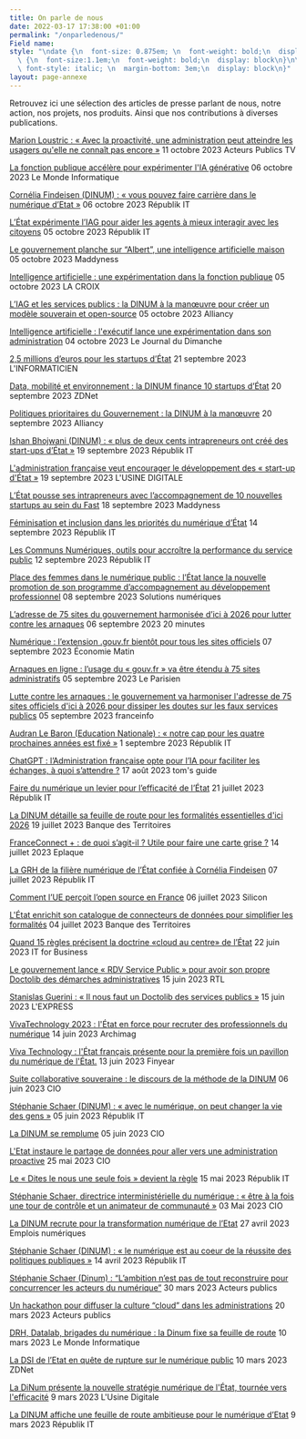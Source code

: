```yaml
---
title: On parle de nous
date: 2022-03-17 17:38:00 +01:00
permalink: "/onparledenous/"
Field name: 
style: "\ndate {\n  font-size: 0.875em; \n  font-weight: bold;\n  display: block\n}\n\ntitre
  \ {\n  font-size:1.1em;\n  font-weight: bold;\n  display: block\n}\n\nmedia   {\n
  \ font-style: italic; \n  margin-bottom: 3em;\n  display: block\n}"
layout: page-annexe
---
```


<p class="margin-bottom-3">Retrouvez ici une sélection des articles de presse parlant de nous, notre action, nos projets, nos produits. Ainsi que nos contributions à diverses publications.</p>

<titre><a href="https://acteurspublics.fr/webtv/emissions/les-rencontres-des-acteurs-publics/marion-loustric-avec-la-proactivite-une-administration-peut-atteindre-les-usagers-quelle-ne-connait-pas-encore" title="Marion Loustric : « Avec la proactivité, une administration peut atteindre les usagers qu'elle ne connaît pas encore » - Lien externe"> Marion Loustric : « Avec la proactivité, une administration peut atteindre les usagers qu'elle ne connaît pas encore »</a></titre>
<date>11 octobre 2023</date>
<media> Acteurs Publics TV </media>

<titre><a href="https://www.lemondeinformatique.fr/actualites/lire-la-fonction-publique-accelere-pour-experimenter-l-ia-generative-91779.html" title="La fonction publique accélère pour expérimenter l'IA générative - Lien externe"> La fonction publique accélère pour expérimenter l'IA générative</a></titre>
<date>06 octobre 2023</date>
<media> Le Monde Informatique </media>

<titre><a href="https://www.republik-it.fr/rh/management/cornelia-findeisen-dinum-vous-pouvez-faire-carriere-dans-le-numerique-d-etat.html" title="Cornélia Findeisen (DINUM) : « vous pouvez faire carrière dans le numérique d’Etat » - Lien externe"> Cornélia Findeisen (DINUM) : « vous pouvez faire carrière dans le numérique d’Etat »</a></titre>
<date>06 octobre 2023</date>
<media> Républik IT </media>

<titre><a href="https://www.republik-it.fr/decideurs-it/cas-usage/l-etat-experimente-l-iag-pour-aider-les-agents-a-mieux-interagir-avec-les-citoyens.html" title="L’État expérimente l’IAG pour aider les agents à mieux interagir avec les citoyens - Lien externe"> L’État expérimente l’IAG pour aider les agents à mieux interagir avec les citoyens</a></titre>
<date>05 octobre 2023</date>
<media> Républik IT </media>

<titre><a href="https://www.maddyness.com/2023/10/05/le-gouvernement-planche-sur-albert-une-intelligence-artificielle-maison/" title="Le gouvernement planche sur “Albert”, une intelligence artificielle maison - Lien externe"> Le gouvernement planche sur “Albert”, une intelligence artificielle maison</a></titre>
<date>05 octobre 2023</date>
<media> Maddyness </media>

<titre><a href="https://www.la-croix.com/france/Intelligence-artificielle-experimentation-fonction-publique-2023-10-05-1201285626" title="Intelligence artificielle : une expérimentation dans la fonction publique - Lien externe"> Intelligence artificielle : une expérimentation dans la fonction publique</a></titre>
<date>05 octobre 2023</date>
<media> LA CROIX </media>

<titre><a href="https://www.alliancy.fr/iag-services-publics-dinum-modele-souverain-open-source" title="L’IAG et les services publics : la DINUM à la manœuvre pour créer un modèle souverain et open-source - Lien externe"> L’IAG et les services publics : la DINUM à la manœuvre pour créer un modèle souverain et open-source</a></titre>
<date>05 octobre 2023</date>
<media> Alliancy </media>

<titre><a href="https://www.lejdd.fr/politique/intelligence-artificielle-lexecutif-lance-une-experimentation-dans-son-administration-138720" title="Intelligence artificielle : l'exécutif lance une expérimentation dans son administration - Lien externe"> Intelligence artificielle : l'exécutif lance une expérimentation dans son administration</a></titre>
<date>04 octobre 2023</date>
<media> Le Journal du Dimanche </media>

<titre><a href="https://www.linformaticien.com/magazine/biz-it/61207-2-5-millions-d-euros-pour-les-startups-d-etat.html" title="2,5 millions d’euros pour les startups d’État - Lien externe"> 2,5 millions d’euros pour les startups d’État</a></titre>
<date>21 septembre 2023</date>
<media> L'INFORMATICIEN </media>

<titre><a href="https://www.zdnet.fr/actualites/data-mobilite-et-environnement-la-dinum-finance-10-startups-d-tat-39961388.htm#xtor=RSS-1" title="Data, mobilité et environnement : la DINUM finance 10 startups d’État - Lien externe"> Data, mobilité et environnement : la DINUM finance 10 startups d’État</a></titre>
<date>20 septembre 2023</date>
<media> ZDNet </media>

<titre><a href="https://www.alliancy.fr/politiques-prioritaires-gouvernement-dinum-manoeuvre" title="Politiques prioritaires du Gouvernement : la DINUM à la manœuvre - Lien externe"> Politiques prioritaires du Gouvernement : la DINUM à la manœuvre</a></titre>
<date>20 septembre 2023</date>
<media> Alliancy </media>

<titre><a href="https://www.republik-it.fr/decideurs-it/gouvernance/ishan-bhojwani-dinum-plus-de-deux-cents-intrapreneurs-ont-cree-des-start-ups-d-etat.html" title="Ishan Bhojwani (DINUM) : « plus de deux cents intrapreneurs ont créé des start-ups d’État » - Lien externe"> Ishan Bhojwani (DINUM) : « plus de deux cents intrapreneurs ont créé des start-ups d’État »</a></titre>
<date>19 septembre 2023</date>
<media> Républik IT </media>

<titre><a href="https://www.usine-digitale.fr/article/l-administration-francaise-veut-encourager-le-developpement-des-start-up-d-etat.N2172312" title="L'administration française veut encourager le développement des « start-up d'État » - Lien externe"> L'administration française veut encourager le développement des « start-up d'État »</a></titre>
<date>19 septembre 2023</date>
<media> L'USINE DIGITALE </media>

<titre><a href="https://www.maddyness.com/2023/09/18/letat-pousse-ses-intrapreneurs-avec-laccompagnement-de-10-nouvelles-startups-au-sein-de-fast/" title="L’État pousse ses intrapreneurs avec l’accompagnement de 10 nouvelles startups au sein du Fast - Lien externe"> L’État pousse ses intrapreneurs avec l’accompagnement de 10 nouvelles startups au sein du Fast</a></titre>
<date>18 septembre 2023</date>
<media> Maddyness </media>

<titre><a href="https://www.republik-it.fr/rh/management/feminisation-et-inclusion-dans-les-priorites-du-numerique-d-etat.html" title="Féminisation et inclusion dans les priorités du numérique d’État - Lien externe"> Féminisation et inclusion dans les priorités du numérique d’État</a></titre>
<date>14 septembre 2023</date>
<media> Républik IT </media>

<titre><a href="https://www.republik-it.fr/decideurs-it/achat-it/les-communs-numeriques-outils-pour-accroitre-la-performance-du-service-public.html" title="Les Communs Numériques, outils pour accroître la performance du service public - Lien externe"> Les Communs Numériques, outils pour accroître la performance du service public</a></titre>
<date>12 septembre 2023</date>
<media> Républik IT </media>

<titre><a href="https://www.solutions-numeriques.com/lecole-ldlc-passe-a-la-semaine-de-4-jours/" title="Place des femmes dans le numérique public : l’État lance la nouvelle promotion de son programme d’accompagnement au développement professionnel - Lien externe"> Place des femmes dans le numérique public : l’État lance la nouvelle promotion de son programme d’accompagnement au développement professionnel</a></titre>
<date>08 septembre 2023</date>
<media> Solutions numériques </media>

<titre><a href="https://www.20minutes.fr/high-tech/4051892-20230906-lutter-contre-arnaques-adresse-75-sites-gouvernement-harmonisee-2026" title="L’adresse de 75 sites du gouvernement harmonisée d’ici à 2026 pour lutter contre les arnaques - Lien externe"> L’adresse de 75 sites du gouvernement harmonisée d’ici à 2026 pour lutter contre les arnaques</a></titre>
<date>06 septembre 2023</date>
<media> 20 minutes </media>

<titre><a href="https://www.economiematin.fr/harmonisation-numerique-sites-officiels-gouvfr" title="Numérique : l’extension .gouv.fr bientôt pour tous les sites officiels - Lien externe"> Numérique : l’extension .gouv.fr bientôt pour tous les sites officiels</a></titre>
<date>07 septembre 2023</date>
<media> Économie Matin </media>

<titre><a href="https://www.leparisien.fr/economie/arnaques-en-ligne-lusage-du-gouvfr-va-etre-etendu-a-75-sites-administratifs-05-09-2023-FXQDLCJ7RVDHXGUCYR4FGDDZRM.php" title="Arnaques en ligne : l’usage du « gouv.fr » va être étendu à 75 sites administratifs - Lien externe"> Arnaques en ligne : l’usage du « gouv.fr » va être étendu à 75 sites administratifs</a></titre>
<date>05 septembre 2023</date>
<media> Le Parisien </media>

<titre><a href="https://www.francetvinfo.fr/internet/securite-sur-internet/lutte-contre-les-arnaques-pour-dissiper-le-doute-le-gouvernement-va-harmoniser-l-adresse-de-75-sites-officiels-d-ici-a-2026_6045014.html" title="Lutte contre les arnaques : le gouvernement va harmoniser l'adresse de 75 sites officiels d'ici à 2026 pour dissiper les doutes sur les faux services publics - Lien externe"> Lutte contre les arnaques : le gouvernement va harmoniser l'adresse de 75 sites officiels d'ici à 2026 pour dissiper les doutes sur les faux services publics</a></titre>
<date>05 septembre 2023</date>
<media> franceinfo </media>

<titre><a href="https://www.republik-it.fr/decideurs-it/gouvernance/audran-le-baron-education-nationale-notre-cap-pour-les-quatre-prochaines-annees-est-fixe.html" title="Audran Le Baron (Education Nationale) : « notre cap pour les quatre prochaines années est fixé » - Lien externe"> Audran Le Baron (Education Nationale) : « notre cap pour les quatre prochaines années est fixé »</a></titre>
<date>1 septembre 2023</date>
<media> Républik IT </media>

<titre><a href="https://www.tomsguide.fr/fini-les-galeres-et-les-cerfa-ladministration-francaise-met-le-paquet-sur-lintelligence-artificielle/" title="ChatGPT : l’Administration française opte pour l’IA pour faciliter les échanges, à quoi s’attendre ? - Lien externe"> ChatGPT : l’Administration française opte pour l’IA pour faciliter les échanges, à quoi s’attendre ?</a></titre>
<date>17 août 2023</date>
<media> tom's guide </media>

<titre><a href="https://www.republik-it.fr/decideurs-it/gouvernance/faire-du-numerique-un-levier-pour-l-efficacite-de-l-etat.html" title="Faire du numérique un levier pour l’efficacité de l’État - Lien externe"> Faire du numérique un levier pour l’efficacité de l’État</a></titre>
<date>21 juillet 2023</date>
<media> Républik IT </media>

<titre><a href="https://www.banquedesterritoires.fr/la-dinum-detaille-sa-feuille-de-route-pour-les-formalites-essentielles-dici-2026" title="La DINUM détaille sa feuille de route pour les formalités essentielles d'ici 2026 - Lien externe"> La DINUM détaille sa feuille de route pour les formalités essentielles d'ici 2026</a></titre>
<date>19 juillet 2023</date>
<media> Banque des Territoires </media>

<titre><a href="https://www.eplaque.fr/infos/france-connect-plus-carte-grise" title="FranceConnect + : de quoi s’agit-il ? Utile pour faire une carte grise ? - Lien externe"> FranceConnect + : de quoi s’agit-il ? Utile pour faire une carte grise ?</a></titre>
<date>14 juillet 2023</date>
<media> Eplaque </media>

<titre><a href="https://www.republik-it.fr/decideurs-it/gouvernance/la-grh-de-la-filiere-numerique-de-l-etat-confiee-a-cornelia-findeisen.html" title="La GRH de la filière numérique de l’État confiée à Cornélia Findeisen - Lien externe"> La GRH de la filière numérique de l’État confiée à Cornélia Findeisen</a></titre>
<date>07 juillet 2023</date>
<media> Républik IT </media>

<titre><a href="https://www.silicon.fr/comment-ue-percoit-open-source-france-469390.html" title="Comment l’UE perçoit l’open source en France - Lien externe"> Comment l’UE perçoit l’open source en France</a></titre>
<date>06 juillet 2023</date>
<media> Silicon </media>

<titre><a href="https://www.banquedesterritoires.fr/letat-enrichit-son-catalogue-de-connecteurs-de-donnees-pour-simplifier-les-formalites" title="L'État enrichit son catalogue de connecteurs de données pour simplifier les formalités - Lien externe"> L'État enrichit son catalogue de connecteurs de données pour simplifier les formalités</a></titre>
<date>04 juillet 2023</date>
<media> Banque des Territoires </media>

<titre><a href="https://www.itforbusiness.fr/quand-15-regles-precisent-la-doctrine-cloud-au-centre-de-letat-64435" title="Quand 15 règles précisent la doctrine «cloud au centre» de l’État - Lien externe"> Quand 15 règles précisent la doctrine «cloud au centre» de l’État</a></titre>
<date>22 juin 2023</date>
<media> IT for Business </media>

<titre><a href="https://www.rtl.fr/actu/sciences-tech/le-gouvernement-lance-rdv-service-public-pour-avoir-son-propre-doctolib-des-demarches-administratives-7900275036" title="Le gouvernement lance « RDV Service Public » pour avoir son propre Doctolib des démarches administratives - Lien externe"> Le gouvernement lance « RDV Service Public » pour avoir son propre Doctolib des démarches administratives</a></titre>
<date>15 juin 2023</date>
<media> RTL </media>

<titre><a href="https://www.lexpress.fr/economie/high-tech/stanislas-guerini-il-nous-faut-un-doctolib-des-services-publics-NG2HAUMRRFDIDG4JSJIJ6NITM4/" title="Stanislas Guerini : « Il nous faut un Doctolib des services publics » - Lien externe"> Stanislas Guerini : « Il nous faut un Doctolib des services publics »</a></titre>
<date>15 juin 2023</date>
<media> L'EXPRESS </media>

<titre><a href="https://www.archimag.com/vie-numerique/2023/06/14/viva-technology-2023-etat-force-recruter-professionnels-numerique" title="VivaTechnology 2023 : l'État en force pour recruter des professionnels du numérique - Lien externe"> VivaTechnology 2023 : l'État en force pour recruter des professionnels du numérique</a></titre>
<date>14 juin 2023</date>
<media> Archimag </media>

<titre><a href="https://www.finyear.com/Viva-Technology-l-Etat-francais-presente-pour-la-premiere-fois-un-pavillon-du-numerique-de-l-Etat_a49555.html" title="Viva Technology : l'État français présente pour la première fois un pavillon du numérique de l'État. - Lien externe"> Viva Technology : l'État français présente pour la première fois un pavillon du numérique de l'État.</a></titre>
<date>13 juin 2023</date>
<media> Finyear </media>

<titre><a href="https://www.cio-online.com/actualites/lire-suite-collaborative-souveraine-le-discours-de-la-methode-de-la-dinum-14978.html" title="Suite collaborative souveraine : le discours de la méthode de la DINUM - Lien externe"> Suite collaborative souveraine : le discours de la méthode de la DINUM</a></titre>
<date>06 juin 2023</date>
<media> CIO </media>

<titre><a href="https://www.republik-it.fr/decideurs-it/gouvernance/stephanie-schaer-dinum-avec-le-numerique-on-peut-changer-la-vie-des-gens.html" title="Stéphanie Schaer (DINUM) : « avec le numérique, on peut changer la vie des gens » - Lien externe"> Stéphanie Schaer (DINUM) : « avec le numérique, on peut changer la vie des gens »</a></titre>
<date>05 juin 2023</date>
<media> Républik IT </media>

<titre><a href="https://www.cio-online.com/actualites/lire-la-dinum-se-remplume-14973.html" title="La DINUM se remplume - Lien externe"> La DINUM se remplume</a></titre>
<date>05 juin 2023</date>
<media> CIO </media>

<titre><a href="https://www.cio-online.com/actualites/lire-l-etat-instaure-le-partage-de-donnees-pour-aller-vers-une-administration-proactive-14952.html" title="L'Etat instaure le partage de données pour aller vers une administration proactive - Lien externe"> L'Etat instaure le partage de données pour aller vers une administration proactive</a></titre>
<date>25 mai 2023</date>
<media> CIO </media>

<titre><a href="https://www.republik-it.fr/decideurs-it/gouvernance/le-dites-le-nous-une-seule-fois-devient-la-regle.html" title="Le « Dites le nous une seule fois » devient la règle - Lien externe"> Le « Dites le nous une seule fois » devient la règle</a></titre>
<date>15 mai 2023</date>
<media> Républik IT </media>

<titre><a href="https://www.cio-online.com/actualites/lire-stephanie-schaer-directrice-interministerielle-du-numerique--etre-a-la-fois-une-tour-de-controle-et-un-animateur-de-communaute-14909.html" title="Stéphanie Schaer, directrice interministérielle du numérique : « être à la fois une tour de contrôle et un animateur de communauté » - Lien externe"> Stéphanie Schaer, directrice interministérielle du numérique : « être à la fois une tour de contrôle et un animateur de communauté »</a></titre>
<date>03 Mai 2023</date>
<media> CIO </media>

<titre><a href="https://www.emplois-numeriques.com/la-dinum-recrute-pour-la-transformation-numerique-de-letat/" title="La DINUM recrute pour la transformation numérique de l’Etat - Lien externe"> La DINUM recrute pour la transformation numérique de l’Etat</a></titre>
<date>27 avril 2023</date>
<media> Emplois numériques </media>

<titre><a href="https://www.republik-it.fr/decideurs-it/gouvernance/stephanie-schaer-dinum-le-numerique-est-au-coeur-de-la-reussite-des-politiques-publiques.html" title="Stéphanie Schaer (DINUM) : « le numérique est au coeur de la réussite des politiques publiques » - Lien externe"> Stéphanie Schaer (DINUM) : « le numérique est au coeur de la réussite des politiques publiques »</a></titre>
<date>14 avril 2023</date>
<media> Républik IT </media>

<titre><a href="https://acteurspublics.fr/articles/stephanie-schaer-dinum-lambition-nest-pas-de-tout-reconstruire-pour-concurrencer-les-acteurs-du-numerique" title="Stéphanie Schaer (Dinum) : “L’ambition n’est pas de tout reconstruire pour concurrencer les acteurs du numérique” - Lien externe"> Stéphanie Schaer (Dinum) : “L’ambition n’est pas de tout reconstruire pour concurrencer les acteurs du numérique”</a></titre>
<date>30 mars 2023</date>
<media> Acteurs publics </media>

<titre><a href="https://acteurspublics.fr/articles/un-hackathon-pour-diffuser-la-culture-cloud-dans-les-administrations" title="Un hackathon pour diffuser la culture “cloud” dans les administrations - Lien externe"> Un hackathon pour diffuser la culture “cloud” dans les administrations</a></titre>
<date>20 mars 2023</date>
<media> Acteurs publics </media>

<titre><a href="https://www.lemondeinformatique.fr/actualites/lire-drh-datalab-brigades-du-numerique-la-dinum-fixe-sa-feuille-de-route-89794.html" title="DRH, Datalab, brigades du numérique : la Dinum fixe sa feuille de route - Lien externe"> DRH, Datalab, brigades du numérique : la Dinum fixe sa feuille de route</a></titre>
<date>10 mars 2023</date>
<media> Le Monde Informatique </media>

<titre><a href="https://www.zdnet.fr/actualites/la-dsi-de-l-etat-en-quete-de-rupture-sur-le-numerique-public-39955282.htm" title="La DSI de l’Etat en quête de rupture sur le numérique public - Lien externe"> La DSI de l’Etat en quête de rupture sur le numérique public</a></titre>
<date>10 mars 2023</date>
<media> ZDNet </media>

<titre><a href="https://www.usine-digitale.fr/article/la-dinum-presente-la-nouvelle-strategie-numerique-de-l-etat-tournee-vers-l-efficacite.N2109651" title="La DiNum présente la nouvelle stratégie numérique de l'État, tournée vers l'efficacité - Lien externe"> La DiNum présente la nouvelle stratégie numérique de l'État, tournée vers l'efficacité</a></titre>
<date>9 mars 2023</date>
<media> L'Usine Digitale </media>

<titre><a href="https://www.republik-it.fr/decideurs-it/gouvernance/la-dinum-affiche-une-feuille-de-route-ambitieuse-pour-le-numerique-d-etat.html" title="La DINUM affiche une feuille de route ambitieuse pour le numérique d’Etat - Lien externe"> La DINUM affiche une feuille de route ambitieuse pour le numérique d’Etat</a></titre>
<date>9 mars 2023</date>
<media> Républik IT </media>